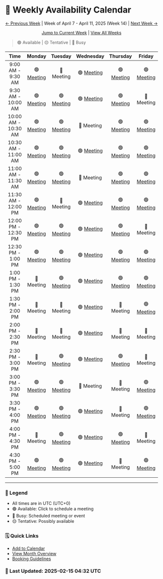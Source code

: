 # 📅 Weekly Availability Calendar

<div align="center">

[← Previous Week](/future/2025-W14.md) | Week of April 7 - April 11, 2025 (Week 14) | [Next Week →](/future/2025-W16.md)

[Jump to Current Week](/README.md) | [View All Weeks](/calendar-index.md)
</div>

> 🟢 Available | 🟡 Tentative | 🔴 Busy 

| Time | Monday | Tuesday | Wednesday | Thursday | Friday |
|:----:|:------:|:--------:|:---------:|:--------:|:------:|
| 9:00 AM - 9:30 AM | 🟢 [Meeting](https://cal.com) | 🔴 Meeting | 🟢 [Meeting](https://cal.com) | 🟢 [Meeting](https://cal.com) | 🟢 [Meeting](https://cal.com) |
| 9:30 AM - 10:00 AM | 🟢 [Meeting](https://cal.com) | 🟢 [Meeting](https://cal.com) | 🟢 [Meeting](https://cal.com) | 🟢 [Meeting](https://cal.com) | 🔴 Meeting |
| 10:00 AM - 10:30 AM | 🟢 [Meeting](https://cal.com) | 🟢 [Meeting](https://cal.com) | 🔴 Meeting | 🟢 [Meeting](https://cal.com) | 🟢 [Meeting](https://cal.com) |
| 10:30 AM - 11:00 AM | 🟢 [Meeting](https://cal.com) | 🟢 [Meeting](https://cal.com) | 🟢 [Meeting](https://cal.com) | 🟢 [Meeting](https://cal.com) | 🟢 [Meeting](https://cal.com) |
| 11:00 AM - 11:30 AM | 🟢 [Meeting](https://cal.com) | 🟢 [Meeting](https://cal.com) | 🔴 Meeting | 🟢 [Meeting](https://cal.com) | 🟢 [Meeting](https://cal.com) |
| 11:30 AM - 12:00 PM | 🟢 [Meeting](https://cal.com) | 🔴 Meeting | 🟢 [Meeting](https://cal.com) | 🟢 [Meeting](https://cal.com) | 🟢 [Meeting](https://cal.com) |
| 12:00 PM - 12:30 PM | 🟢 [Meeting](https://cal.com) | 🟢 [Meeting](https://cal.com) | 🟢 [Meeting](https://cal.com) | 🟢 [Meeting](https://cal.com) | 🔴 Meeting |
| 12:30 PM - 1:00 PM | 🟢 [Meeting](https://cal.com) | 🟢 [Meeting](https://cal.com) | 🟢 [Meeting](https://cal.com) | 🟢 [Meeting](https://cal.com) | 🟢 [Meeting](https://cal.com) |
| 1:00 PM - 1:30 PM | 🔴 Meeting | 🟢 [Meeting](https://cal.com) | 🟢 [Meeting](https://cal.com) | 🟢 [Meeting](https://cal.com) | 🟢 [Meeting](https://cal.com) |
| 1:30 PM - 2:00 PM | 🔴 Meeting | 🔴 Meeting | 🟢 [Meeting](https://cal.com) | 🔴 Meeting | 🟢 [Meeting](https://cal.com) |
| 2:00 PM - 2:30 PM | 🔴 Meeting | 🔴 Meeting | 🟢 [Meeting](https://cal.com) | 🔴 Meeting | 🔴 Meeting |
| 2:30 PM - 3:00 PM | 🔴 Meeting | 🟢 [Meeting](https://cal.com) | 🟢 [Meeting](https://cal.com) | 🟢 [Meeting](https://cal.com) | 🔴 Meeting |
| 3:00 PM - 3:30 PM | 🟢 [Meeting](https://cal.com) | 🟢 [Meeting](https://cal.com) | 🔴 Meeting | 🔴 Meeting | 🟢 [Meeting](https://cal.com) |
| 3:30 PM - 4:00 PM | 🟢 [Meeting](https://cal.com) | 🟢 [Meeting](https://cal.com) | 🟢 [Meeting](https://cal.com) | 🔴 Meeting | 🟢 [Meeting](https://cal.com) |
| 4:00 PM - 4:30 PM | 🔴 Meeting | 🟢 [Meeting](https://cal.com) | 🟢 [Meeting](https://cal.com) | 🟢 [Meeting](https://cal.com) | 🔴 Meeting |
| 4:30 PM - 5:00 PM | 🟢 [Meeting](https://cal.com) | 🟢 [Meeting](https://cal.com) | 🟢 [Meeting](https://cal.com) | 🔴 Meeting | 🟢 [Meeting](https://cal.com) |

---
### 📝 Legend
- All times are in UTC (UTC+0)
- 🟢 Available: Click to schedule a meeting
- 🔴 Busy: Scheduled meeting or event
- 🟡 Tentative: Possibly available

### 🗓️ Quick Links
- [Add to Calendar](/calendar.ics)
- [View Month Overview](/2025-04.md)
- [Booking Guidelines](/booking-guidelines.md)

### 🔄 Last Updated: 2025-02-15 04:32 UTC
